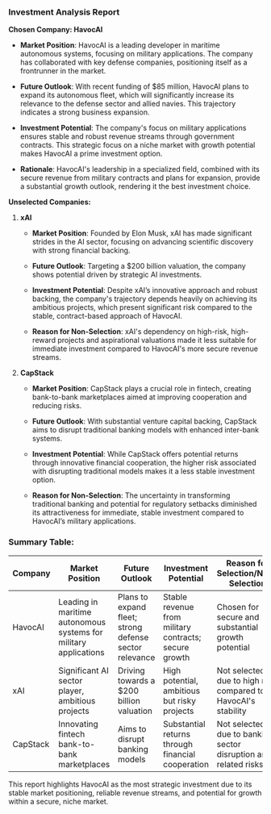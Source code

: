 ### Investment Analysis Report

**Chosen Company: HavocAI**

- **Market Position**: HavocAI is a leading developer in maritime autonomous systems, focusing on military applications. The company has collaborated with key defense companies, positioning itself as a frontrunner in the market.

- **Future Outlook**: With recent funding of $85 million, HavocAI plans to expand its autonomous fleet, which will significantly increase its relevance to the defense sector and allied navies. This trajectory indicates a strong business expansion.

- **Investment Potential**: The company's focus on military applications ensures stable and robust revenue streams through government contracts. This strategic focus on a niche market with growth potential makes HavocAI a prime investment option.

- **Rationale**: HavocAI's leadership in a specialized field, combined with its secure revenue from military contracts and plans for expansion, provide a substantial growth outlook, rendering it the best investment choice.

**Unselected Companies:**

1. **xAI**

   - **Market Position**: Founded by Elon Musk, xAI has made significant strides in the AI sector, focusing on advancing scientific discovery with strong financial backing.

   - **Future Outlook**: Targeting a $200 billion valuation, the company shows potential driven by strategic AI investments.

   - **Investment Potential**: Despite xAI’s innovative approach and robust backing, the company's trajectory depends heavily on achieving its ambitious projects, which present significant risk compared to the stable, contract-based approach of HavocAI.

   - **Reason for Non-Selection**: xAI's dependency on high-risk, high-reward projects and aspirational valuations made it less suitable for immediate investment compared to HavocAI's more secure revenue streams.

2. **CapStack**

   - **Market Position**: CapStack plays a crucial role in fintech, creating bank-to-bank marketplaces aimed at improving cooperation and reducing risks.

   - **Future Outlook**: With substantial venture capital backing, CapStack aims to disrupt traditional banking models with enhanced inter-bank systems.

   - **Investment Potential**: While CapStack offers potential returns through innovative financial cooperation, the higher risk associated with disrupting traditional models makes it a less stable investment option.

   - **Reason for Non-Selection**: The uncertainty in transforming traditional banking and potential for regulatory setbacks diminished its attractiveness for immediate, stable investment compared to HavocAI’s military applications.

### Summary Table:

| **Company** | **Market Position** | **Future Outlook** | **Investment Potential** | **Reason for Selection/Non-Selection** |
|-------------|---------------------|--------------------|--------------------------|--------------------------------------|
| HavocAI     | Leading in maritime autonomous systems for military applications | Plans to expand fleet; strong defense sector relevance | Stable revenue from military contracts; secure growth | Chosen for secure and substantial growth potential |
| xAI         | Significant AI sector player, ambitious projects | Driving towards a $200 billion valuation | High potential, ambitious but risky projects | Not selected due to high risk compared to HavocAI's stability |
| CapStack    | Innovating fintech bank-to-bank marketplaces | Aims to disrupt banking models | Substantial returns through financial cooperation | Not selected due to banking sector disruption and related risks |

This report highlights HavocAI as the most strategic investment due to its stable market positioning, reliable revenue streams, and potential for growth within a secure, niche market.
